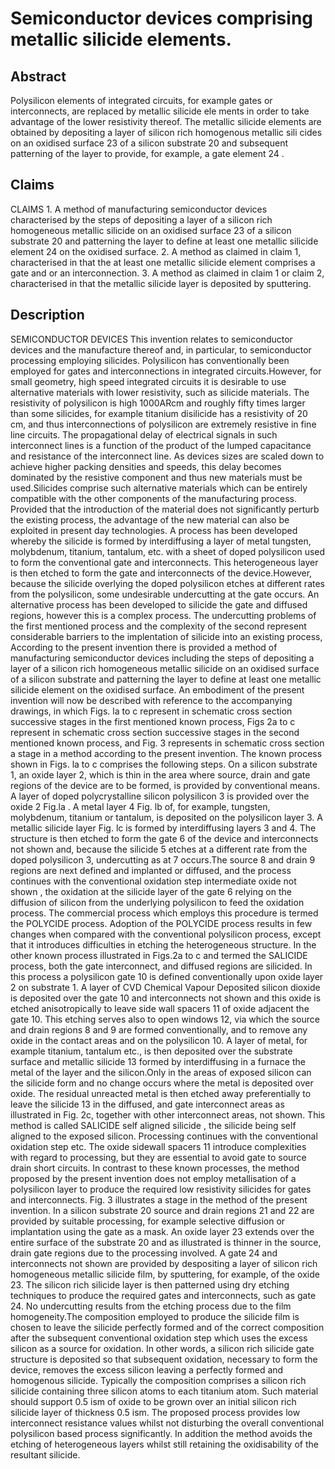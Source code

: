 # Semiconductor devices comprising metallic silicide elements.

## Abstract
Polysilicon elements of integrated circuits, for example gates or interconnects, are replaced by metallic silicide ele ments in order to take advantage of the lower resistivity thereof. The metallic silicide elements are obtained by depositing a layer of silicon rich homogenous metallic sili cides on an oxidised surface 23 of a silicon substrate 20 and subsequent patterning of the layer to provide, for example, a gate element 24 .

## Claims
CLAIMS 1. A method of manufacturing semiconductor devices characterised by the steps of depositing a layer of a silicon rich homogeneous metallic silicide on an oxidised surface 23 of a silicon substrate 20 and patterning the layer to define at least one metallic silicide element 24 on the oxidised surface. 2. A method as claimed in claim 1, characterised in that the at least one metallic silicide element comprises a gate and or an interconnection. 3. A method as claimed in claim 1 or claim 2, characterised in that the metallic silicide layer is deposited by sputtering.

## Description
SEMICONDUCTOR DEVICES This invention relates to semiconductor devices and the manufacture thereof and, in particular, to semiconductor processing employing silicides. Polysilicon has conventionally been employed for gates and interconnections in integrated circuits.However, for small geometry, high speed integrated circuits it is desirable to use alternative materials with lower resistivity, such as silicide materials. The resistivity of polysilicon is high 1000ARcm and roughly fifty times larger than some silicides, for example titanium disilicide has a resistivity of 20 cm, and thus interconnections of polysilicon are extremely resistive in fine line circuits. The propagational delay of electrical signals in such interconnect lines is a function of the product of the lumped capacitance and resistance of the interconnect line. As devices sizes are scaled down to achieve higher packing densities and speeds, this delay becomes dominated by the resistive component and thus new materials must be used.Silicides comprise such alternative materials which can be entirely compatible with the other components of the manufacturing process. Provided that the introduction of the material does not significantly perturb the existing process, the advantage of the new material can also be exploited in present day technologies. A process has been developed whereby the silicide is formed by interdiffusing a layer of metal tungsten, molybdenum, titanium, tantalum, etc. with a sheet of doped polysilicon used to form the conventional gate and interconnects. This heterogeneous layer is then etched to form the gate and interconnects of the device.However, because the silicide overlying the doped polysilicon etches at different rates from the polysilicon, some undesirable undercutting at the gate occurs. An alternative process has been developed to silicide the gate and diffused regions, however this is a complex process. The undercutting problems of the first mentioned process and the complexity of the second represent considerable barriers to the implentation of silicide into an existing process, According to the present invention there is provided a method of manufacturing semiconductor devices including the steps of depositing a layer of a silicon rich homogeneous metallic silicide on an oxidised surface of a silicon substrate and patterning the layer to define at least one metallic silicide element on the oxidised surface. An embodiment of the present invention will now be described with reference to the accompanying drawings, in which Figs. la to c represent in schematic cross section successive stages in the first mentioned known process, Figs 2a to c represent in schematic cross section successive stages in the second mentioned known process, and Fig. 3 represents in schematic cross section a stage in a method according to the present invention. The known process shown in Figs. la to c comprises the following steps. On a silicon substrate 1, an oxide layer 2, which is thin in the area where source, drain and gate regions of the device are to be formed, is provided by conventional means. A layer of doped polycrystalline silicon polysilicon 3 is provided over the oxide 2 Fig.la . A metal layer 4 Fig. lb of, for example, tungsten, molybdenum, titanium or tantalum, is deposited on the polysilicon layer 3. A metallic silicide layer Fig. lc is formed by interdiffusing layers 3 and 4. The structure is then etched to form the gate 6 of the device and interconnects not shown and, because the silicide 5 etches at a different rate from the doped polysilicon 3, undercutting as at 7 occurs.The source 8 and drain 9 regions are next defined and implanted or diffused, and the process continues with the conventional oxidation step intermediate oxide not shown , the oxidation at the silicide layer of the gate 6 relying on the diffusion of silicon from the underlying polysilicon to feed the oxidation process. The commercial process which employs this procedure is termed the POLYCIDE process. Adoption of the POLYCIDE process results in few changes when compared with the conventional polysilicon process, except that it introduces difficulties in etching the heterogeneous structure. In the other known process illustrated in Figs.2a to c and termed the SALICIDE process, both the gate interconnect, and diffused regions are silicided. In this process a polysilicon gate 10 is defined conventionally upon oxide layer 2 on substrate 1. A layer of CVD Chemical Vapour Deposited silicon dioxide is deposited over the gate 10 and interconnects not shown and this oxide is etched anisotropically to leave side wall spacers 11 of oxide adjacent the gate 10. This etching serves also to open windows 12, via which the source and drain regions 8 and 9 are formed conventionally, and to remove any oxide in the contact areas and on the polysilicon 10. A layer of metal, for example titanium, tantalum etc., is then deposited over the substrate surface and metallic silicide 13 formed by interdiffusing in a furnace the metal of the layer and the silicon.Only in the areas of exposed silicon can the silicide form and no change occurs where the metal is deposited over oxide. The residual unreacted metal is then etched away preferentially to leave the silicide 13 in the diffused, and gate interconnect areas as illustrated in Fig. 2c, together with other interconnect areas, not shown. This method is called SALICIDE self aligned silicide , the silicide being self aligned to the exposed silicon. Processing continues with the conventional oxidation step etc. The oxide sidewall spacers 11 introduce complexities with regard to processing, but they are essential to avoid gate to source drain short circuits. In contrast to these known processes, the method proposed by the present invention does not employ metallisation of a polysilicon layer to produce the required low resistivity silicides for gates and interconnects. Fig. 3 illustrates a stage in the method of the present invention. In a silicon substrate 20 source and drain regions 21 and 22 are provided by suitable processing, for example selective diffusion or implantation using the gate as a mask. An oxide layer 23 extends over the entire surface of the substrate 20 and as illustrated is thinner in the source, drain gate regions due to the processing involved. A gate 24 and interconnects not shown are provided by despositing a layer of silicon rich homogeneous metallic silicide film, by sputtering, for example, of the oxide 23. The silicon rich silicide layer is then patterned using dry etching techniques to produce the required gates and interconnects, such as gate 24. No undercutting results from the etching process due to the film homogeneity.The composition employed to produce the silicide film is chosen to leave the silicide perfectly formed and of the correct composition after the subsequent conventional oxidation step which uses the excess silicon as a source for oxidation. In other words, a silicon rich silicide gate structure is deposited so that subsequent oxidation, necessary to form the device, removes the excess silicon leaving a perfectly formed and homogenous silicide. Typically the composition comprises a silicon rich silicide containing three silicon atoms to each titanium atom. Such material should support 0.5 ism of oxide to be grown over an initial silicon rich silicide layer of thickness 0.5 ism. The proposed process provides low interconnect resistance values whilst not disturbing the overall conventional polysilicon based process significantly. In addition the method avoids the etching of heterogeneous layers whilst still retaining the oxidisability of the resultant silicide.